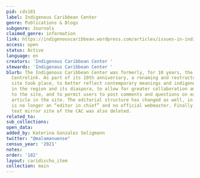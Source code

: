 ```yaml
---
pid: cds181
label: Indigenous Caribbean Center
genre: Publications & Blogs
subgenre: Journals
claimed_genre: information
link: https://indigenouscaribbean.wordpress.com/articles/issues-in-indigenous-caribbean-studies/
access: open
status: Active
language: en
creators: 'Indigenous Caribbean Center '
stewards: 'Indigenous Caribbean Center '
blurb: The Indigenous Caribbean Center was formerly, for 10 years, the Caribbean Amerindian
  Centrelink. As part of its 10th anniversary, a renaming and restructuring of the
  site took place, to better reflect contemporary meanings and indigenous self-representations
  in the region and its diaspora, to allow for greater collaboration among the contributors
  to the site, and to permit users to post comments and questions on each page and
  article in the site. The editorial structure has changed as well, in that there
  is no longer an “editor in chief” and no official webmaster. Finally, the plain
  text mirror site of the CAC was also deleted.
related_to:
sub_collections:
open_data:
added_by: Katerina Gonzalez Seligmann
twitter: "@malamanuense"
census_year: '2021'
notes:
order: '182'
layout: caridischo_item
collection: main
---
```

